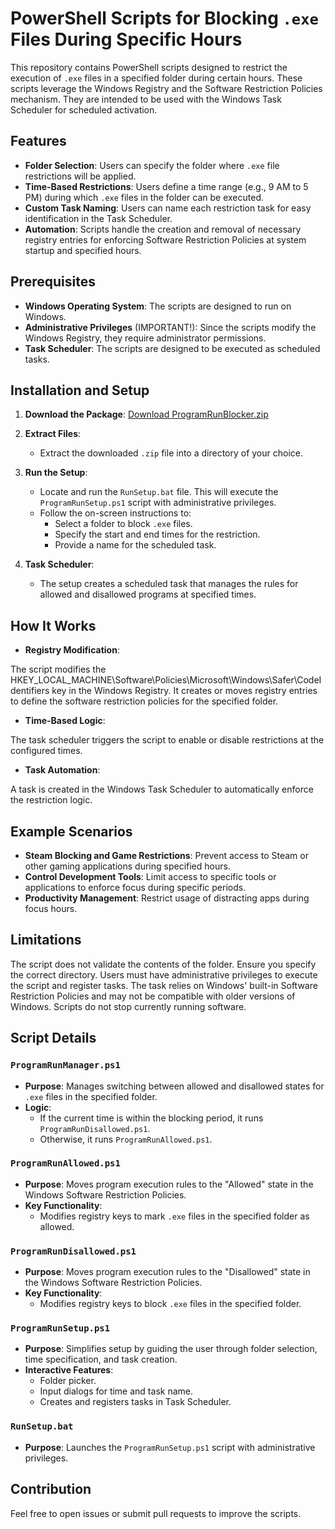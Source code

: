 # PowerShell Scripts for Blocking `.exe` Files During Specific Hours

This repository contains PowerShell scripts designed to restrict the execution of `.exe` files in a specified folder during certain hours. These scripts leverage the Windows Registry and the Software Restriction Policies mechanism. They are intended to be used with the Windows Task Scheduler for scheduled activation.

## Features

- **Folder Selection**: Users can specify the folder where `.exe` file restrictions will be applied.
- **Time-Based Restrictions**: Users define a time range (e.g., 9 AM to 5 PM) during which `.exe` files in the folder can be executed.
- **Custom Task Naming**: Users can name each restriction task for easy identification in the Task Scheduler.
- **Automation**: Scripts handle the creation and removal of necessary registry entries for enforcing Software Restriction Policies at system startup and specified hours.

## Prerequisites

- **Windows Operating System**: The scripts are designed to run on Windows.
- **Administrative Privileges** (IMPORTANT!): Since the scripts modify the Windows Registry, they require administrator permissions.
- **Task Scheduler**: The scripts are designed to be executed as scheduled tasks.

## Installation and Setup

1. **Download the Package**:
   [Download ProgramRunBlocker.zip](https://github.com/user-attachments/files/17966219/ProgramRunBlocker.zip)

2. **Extract Files**:
   - Extract the downloaded `.zip` file into a directory of your choice.

3. **Run the Setup**:
   - Locate and run the `RunSetup.bat` file. This will execute the `ProgramRunSetup.ps1` script with administrative privileges.
   - Follow the on-screen instructions to:
     - Select a folder to block `.exe` files.
     - Specify the start and end times for the restriction.
     - Provide a name for the scheduled task.

4. **Task Scheduler**:
   - The setup creates a scheduled task that manages the rules for allowed and disallowed programs at specified times.

## How It Works
- **Registry Modification**:

The script modifies the HKEY_LOCAL_MACHINE\Software\Policies\Microsoft\Windows\Safer\CodeIdentifiers key in the Windows Registry.
It creates or moves registry entries to define the software restriction policies for the specified folder.
- **Time-Based Logic**:

The task scheduler triggers the script to enable or disable restrictions at the configured times.
- **Task Automation**:

A task is created in the Windows Task Scheduler to automatically enforce the restriction logic.

## Example Scenarios

- **Steam Blocking and Game Restrictions**: Prevent access to Steam or other gaming applications during specified hours.
- **Control Development Tools**: Limit access to specific tools or applications to enforce focus during specific periods.
- **Productivity Management**: Restrict usage of distracting apps during focus hours.

## Limitations
The script does not validate the contents of the folder. Ensure you specify the correct directory.
Users must have administrative privileges to execute the script and register tasks.
The task relies on Windows' built-in Software Restriction Policies and may not be compatible with older versions of Windows. 
Scripts do not stop currently running software.

## Script Details

### `ProgramRunManager.ps1`
- **Purpose**: Manages switching between allowed and disallowed states for `.exe` files in the specified folder.
- **Logic**:
  - If the current time is within the blocking period, it runs `ProgramRunDisallowed.ps1`.
  - Otherwise, it runs `ProgramRunAllowed.ps1`.

### `ProgramRunAllowed.ps1`
- **Purpose**: Moves program execution rules to the "Allowed" state in the Windows Software Restriction Policies.
- **Key Functionality**:
  - Modifies registry keys to mark `.exe` files in the specified folder as allowed.

### `ProgramRunDisallowed.ps1`
- **Purpose**: Moves program execution rules to the "Disallowed" state in the Windows Software Restriction Policies.
- **Key Functionality**:
  - Modifies registry keys to block `.exe` files in the specified folder.

### `ProgramRunSetup.ps1`
- **Purpose**: Simplifies setup by guiding the user through folder selection, time specification, and task creation.
- **Interactive Features**:
  - Folder picker.
  - Input dialogs for time and task name.
  - Creates and registers tasks in Task Scheduler.

### `RunSetup.bat`
- **Purpose**: Launches the `ProgramRunSetup.ps1` script with administrative privileges.
  
## Contribution
Feel free to open issues or submit pull requests to improve the scripts.
